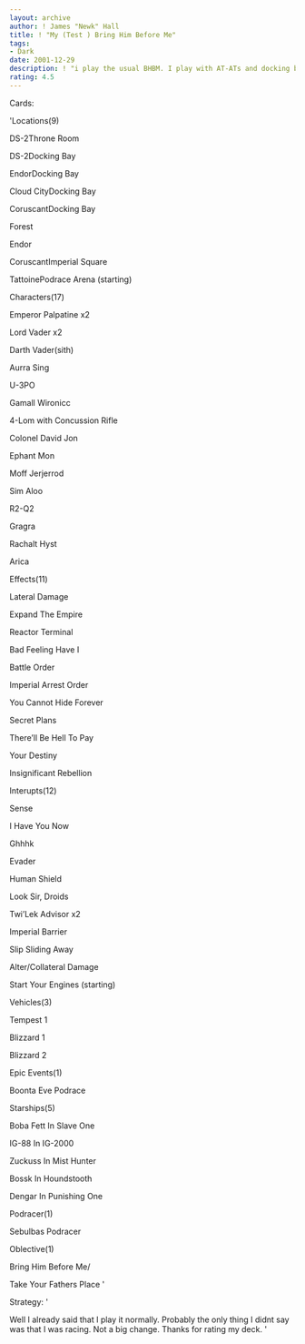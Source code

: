 ```yaml
---
layout: archive
author: ! James "Newk" Hall
title: ! "My (Test ) Bring Him Before Me"
tags:
- Dark
date: 2001-12-29
description: ! "i play the usual BHBM. I play with AT-ATs and docking bays. Im trying to find good tricks to play so if you have any suggestions tell me."
rating: 4.5
---
```

Cards: 

'Locations(9)

 DS-2Throne Room

 DS-2Docking Bay

 EndorDocking Bay

 Cloud CityDocking Bay

 CoruscantDocking Bay

 Forest

 Endor

 CoruscantImperial Square

 TattoinePodrace Arena (starting)


Characters(17)

 Emperor Palpatine x2

 Lord Vader x2

 Darth Vader(sith)

 Aurra Sing

 U-3PO

 Gamall Wironicc

 4-Lom with Concussion Rifle

 Colonel David Jon

 Ephant Mon

 Moff Jerjerrod

 Sim Aloo

 R2-Q2

 Gragra

 Rachalt Hyst

 Arica


Effects(11)

 Lateral Damage

 Expand The Empire

 Reactor Terminal

 Bad Feeling Have I

 Battle Order

 Imperial Arrest Order

 You Cannot Hide Forever

 Secret Plans

 There’ll Be Hell To Pay

 Your Destiny

 Insignificant Rebellion


Interupts(12)

 Sense

 I Have You Now

 Ghhhk

 Evader

 Human Shield

 Look Sir, Droids

 Twi’Lek Advisor x2

 Imperial Barrier

 Slip Sliding Away

 Alter/Collateral Damage

 Start Your Engines (starting)


Vehicles(3)

 Tempest 1

 Blizzard 1

 Blizzard 2


Epic Events(1)

 Boonta Eve Podrace


Starships(5)

 Boba Fett In Slave One

 IG-88 In IG-2000

 Zuckuss In Mist Hunter

 Bossk In Houndstooth

 Dengar In Punishing One


Podracer(1)

 Sebulbas Podracer


Oblective(1)

 Bring Him Before Me/ 

 Take Your Fathers Place '

Strategy: '

Well I already said that I play it normally. Probably the only thing I didnt say was that I was racing. Not a big change. Thanks for rating my deck. '